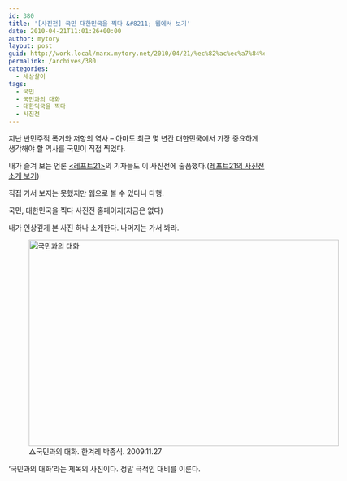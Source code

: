 ```yaml
---
id: 380
title: '[사진전] 국민 대한민국을 찍다 &#8211; 웹에서 보기'
date: 2010-04-21T11:01:26+00:00
author: mytory
layout: post
guid: http://work.local/marx.mytory.net/2010/04/21/%ec%82%ac%ec%a7%84%ec%a0%84-%ea%b5%ad%eb%af%bc-%eb%8c%80%ed%95%9c%eb%af%bc%ea%b5%ad%ec%9d%84-%ec%b0%8d%eb%8b%a4-%ec%9b%b9%ec%97%90%ec%84%9c-%eb%b3%b4%ea%b8%b0/
permalink: /archives/380
categories:
  - 세상살이
tags:
  - 국민
  - 국민과의 대화
  - 대한믹국을 찍다
  - 사진전
---
```

지난 반민주적 폭거와 저항의 역사 &#8211; 아마도 최근 몇 년간 대한민국에서 가장 중요하게 생각해야 할 역사를 국민이 직접 찍었다.

내가 즐겨 보는 언론 <a title="[http://www.left21.com/]로 이동합니다." href="http://www.left21.com/" target="_blank">&lt;레프트21&gt;</a>의 기자들도 이 사진전에 출품했다.(<a title="[http://www.left21.com/article/7976]로 이동합니다." href="http://www.left21.com/article/7976" target="_blank">레프트21의 사진전 소개 보기</a>)

직접 가서 보지는 못했지만 웹으로 볼 수 있다니 다행.

국민, 대한민국을 찍다 사진전 홈페이지(지금은 없다)

내가 인상깊게 본 사진 하나 소개한다. 나머지는 가서 봐라.</p> 

<p style="text-align: center;">
  <figure style="width: 610px" class="wp-caption aligncenter"><img src="http://work.local/marx.mytory.net/wp-content/uploads/1/cfile7.uf.131B28164BCEDA5275AE84.jpg" width="610" height="407" alt="국민과의 대화" filename="cfile7.uf.131B28164BCEDA5275AE84.jpg" filemime="image/jpeg" /><figcaption class="wp-caption-text">△국민과의 대화. 한겨레 박종식. 2009.11.27</figcaption></figure>
</p></p> 

&#8216;국민과의 대화&#8217;라는 제목의 사진이다. 정말 극적인 대비를 이룬다.